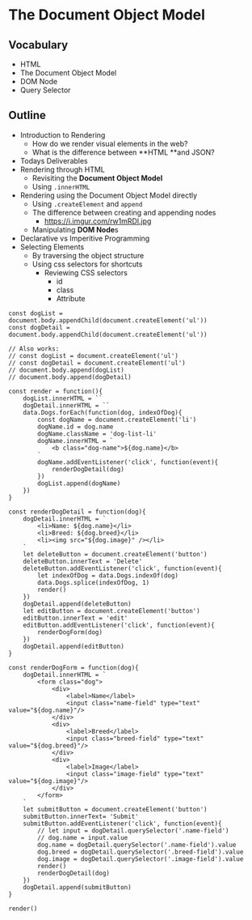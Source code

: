 # The Document Object Model

## Vocabulary

- HTML
- The Document Object Model
- DOM Node
- Query Selector

## Outline

- Introduction to Rendering
  - How do we render visual elements in the web?
  - What is the difference between **HTML **and JSON?
- Todays Deliverables
- Rendering through HTML
  - Revisiting the **Document Object Model**
  - Using `.innerHTML`
- Rendering using the Document Object Model directly
  - Using `.createElement` and `append`
  - The difference between creating and appending nodes
    - https://i.imgur.com/rw1mRDl.jpg
  - Manipulating **DOM Node**s
- Declarative vs Imperitive Programming
- Selecting Elements
  - By traversing the object structure
  - Using css selectors for shortcuts
    - Reviewing CSS selectors
      - id
      - class
      - Attribute


```
const dogList = document.body.appendChild(document.createElement('ul'))
const dogDetail = document.body.appendChild(document.createElement('ul'))

// Also works: 
// const dogList = document.createElement('ul')
// const dogDetail = document.createElement('ul')
// document.body.append(dogList)
// document.body.append(dogDetail)

const render = function(){
    dogList.innerHTML = ``
    dogDetail.innerHTML = ``
    data.Dogs.forEach(function(dog, indexOfDog){
        const dogName = document.createElement('li')
        dogName.id = dog.name
        dogName.className = 'dog-list-li'
        dogName.innerHTML = `
            <b class="dog-name">${dog.name}</b>
        `
        dogName.addEventListener('click', function(event){
            renderDogDetail(dog)
        })
        dogList.append(dogName)
    })
}

const renderDogDetail = function(dog){
    dogDetail.innerHTML = `
        <li>Name: ${dog.name}</li>
        <li>Breed: ${dog.breed}</li>
        <li><img src="${dog.image}" /></li>
    ` 
    let deleteButton = document.createElement('button')
    deleteButton.innerText = 'Delete'
    deleteButton.addEventListener('click', function(event){
        let indexOfDog = data.Dogs.indexOf(dog)
        data.Dogs.splice(indexOfDog, 1)
        render()
    })
    dogDetail.append(deleteButton)
    let editButton = document.createElement('button')
    editButton.innerText = 'edit'
    editButton.addEventListener('click', function(event){
        renderDogForm(dog)
    })
    dogDetail.append(editButton)
}

const renderDogForm = function(dog){
    dogDetail.innerHTML = `
        <form class="dog">
            <div>
                <label>Name</label>
                <input class="name-field" type="text" value="${dog.name}"/>
            </div>
            <div>
                <label>Breed</label>
                <input class="breed-field" type="text" value="${dog.breed}"/>
            </div>
            <div>
                <label>Image</label>
                <input class="image-field" type="text" value="${dog.image}"/>
            </div>
        </form>
    `
    let submitButton = document.createElement('button')
    submitButton.innerText= 'Submit'
    submitButton.addEventListener('click', function(event){
        // let input = dogDetail.querySelector('.name-field')
        // dog.name = input.value
        dog.name = dogDetail.querySelector('.name-field').value
        dog.breed = dogDetail.querySelector('.breed-field').value
        dog.image = dogDetail.querySelector('.image-field').value
        render()
        renderDogDetail(dog)
    })
    dogDetail.append(submitButton)
}

render()
``` 